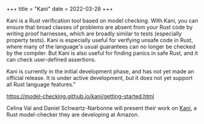 +++
title = "Kani"
date = 2022-03-28
+++



Kani is a Rust verification tool based on model checking. With Kani, you can ensure that broad classes of problems are absent from your Rust code by writing proof harnesses, which are broadly similar to tests (especially property tests). Kani is especially useful for verifying unsafe code in Rust, where many of the language's usual guarantees can no longer be checked by the compiler. But Kani is also useful for finding panics in safe Rust, and it can check user-defined assertions.

Kani is currently in the initial development phase, and has not yet made an official release. It is under active development, but it does not yet support all Rust language features."

https://model-checking.github.io/kani/getting-started.html

Celina Val and Daniel Schwartz-Narbonne will present their work on [Kani](https://github.com/model-checking/kani), a Rust model-checker they are developing at Amazon.
